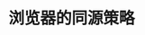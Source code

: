 # 浏览器的同源策略

[//]: # (todo: 添加同源策略内容 https://developer.mozilla.org/zh-CN/docs/Web/Security/Same-origin_policy)
